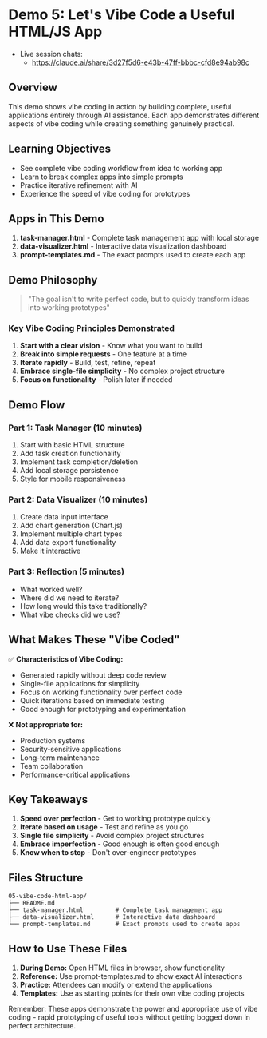 # Demo 5: Let's Vibe Code a Useful HTML/JS App

- Live session chats: 
  - https://claude.ai/share/3d27f5d6-e43b-47ff-bbbc-cfd8e94ab98c

## Overview

This demo shows vibe coding in action by building complete, useful applications entirely through AI assistance. Each app demonstrates different aspects of vibe coding while creating something genuinely practical.

## Learning Objectives

- See complete vibe coding workflow from idea to working app
- Learn to break complex apps into simple prompts
- Practice iterative refinement with AI
- Experience the speed of vibe coding for prototypes

## Apps in This Demo

1. **task-manager.html** - Complete task management app with local storage
2. **data-visualizer.html** - Interactive data visualization dashboard
3. **prompt-templates.md** - The exact prompts used to create each app

## Demo Philosophy

> "The goal isn't to write perfect code, but to quickly transform ideas into working prototypes"

### Key Vibe Coding Principles Demonstrated

1. **Start with a clear vision** - Know what you want to build
2. **Break into simple requests** - One feature at a time
3. **Iterate rapidly** - Build, test, refine, repeat
4. **Embrace single-file simplicity** - No complex project structure
5. **Focus on functionality** - Polish later if needed

## Demo Flow

### Part 1: Task Manager (10 minutes)
1. Start with basic HTML structure
2. Add task creation functionality
3. Implement task completion/deletion
4. Add local storage persistence
5. Style for mobile responsiveness

### Part 2: Data Visualizer (10 minutes)
1. Create data input interface
2. Add chart generation (Chart.js)
3. Implement multiple chart types
4. Add data export functionality
5. Make it interactive

### Part 3: Reflection (5 minutes)
- What worked well?
- Where did we need to iterate?
- How long would this take traditionally?
- What vibe checks did we use?

## What Makes These "Vibe Coded"

✅ **Characteristics of Vibe Coding:**
- Generated rapidly without deep code review
- Single-file applications for simplicity
- Focus on working functionality over perfect code
- Quick iterations based on immediate testing
- Good enough for prototyping and experimentation

❌ **Not appropriate for:**
- Production systems
- Security-sensitive applications
- Long-term maintenance
- Team collaboration
- Performance-critical applications

## Key Takeaways

1. **Speed over perfection** - Get to working prototype quickly
2. **Iterate based on usage** - Test and refine as you go
3. **Single file simplicity** - Avoid complex project structures
4. **Embrace imperfection** - Good enough is often good enough
5. **Know when to stop** - Don't over-engineer prototypes

## Files Structure

```
05-vibe-code-html-app/
├── README.md
├── task-manager.html         # Complete task management app
├── data-visualizer.html      # Interactive data dashboard
└── prompt-templates.md       # Exact prompts used to create apps
```

## How to Use These Files

1. **During Demo:** Open HTML files in browser, show functionality
2. **Reference:** Use prompt-templates.md to show exact AI interactions
3. **Practice:** Attendees can modify or extend the applications
4. **Templates:** Use as starting points for their own vibe coding projects

Remember: These apps demonstrate the power and appropriate use of vibe coding - rapid prototyping of useful tools without getting bogged down in perfect architecture.